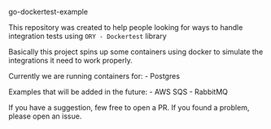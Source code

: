 go-dockertest-example

This repository was created to help people looking for ways to handle integration tests using `ORY - Dockertest` library

Basically this project spins up some containers using docker to simulate the integrations it need to work properly.

Currently we are running containers for:
    - Postgres

Examples that will be added in the future: 
    - AWS SQS
    - RabbitMQ

If you have a suggestion, few free to open a PR.
If you found a problem, please open an issue.